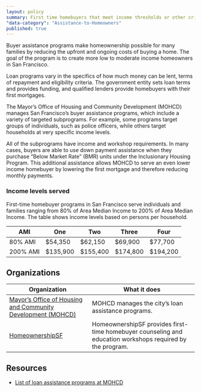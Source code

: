 ```yaml
---
layout: policy
summary: First time homebuyers that meet income thresholds or other criteria can receive loan or down payment assistance and counseling for buying their first home.
"data-category": "Assistance-to-Homeowners"
published: true
---
```


Buyer assistance programs make homeownership possible for many families by reducing  the upfront and ongoing costs of buying a home. The goal of the program is to create more low to moderate income homeowners in San Francisco.

Loan programs vary in the specifics of how much money can be lent, terms of repayment and eligibility criteria. The government entity sets loan terms and provides funding, and qualified lenders provide homebuyers with their first mortgages.

The Mayor’s Office of Housing and Community Development (MOHCD) manages San Francisco’s buyer assistance programs, which include a variety of targeted subprograms. For example, some programs target groups of individuals, such as police officers, while others target households at very specific income levels.

All of the subprograms have income and workshop requirements. In many cases, buyers are able to use down payment assistance when they purchase “Below Market Rate” (BMR) units under the Inclusionary Housing Program. This additional assistance allows MOHCD to serve an even lower income homebuyer by lowering the first mortgage and therefore reducing monthly payments.

### Income levels served
First-time homebuyer programs in San Francisco serve individuals and families ranging from 80% of Area Median Income to 200% of Area Median Income. The table shows income levels based on persons per household.

AMI | One | Two | Three | Four
----|-----|-----|-------|------
80% AMI | $54,350| $62,150| $69,900| $77,700
200% AMI| $135,900|$155,400|$174,800|$194,200

## Organizations
Organization | What it does
-------------|--------------
[Mayor’s Office of Housing and Community Development (MOHCD)](http://sf-moh.org/)	| MOHCD manages the city’s loan assistance programs.
[HomeownershipSF](http://www.homeownershipsf.org/) | HomeownershipSF provides first-time homebuyer counseling and education workshops required by the program.

## Resources
- [List of loan assistance programs at MOHCD](http://sf-moh.org/index.aspx?page=738)